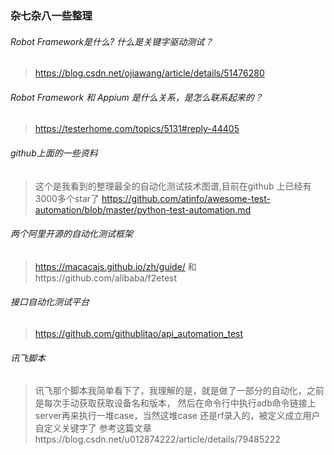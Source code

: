 ### 杂七杂八一些整理
######   Robot Framework是什么? 什么是关键字驱动测试？
>https://blog.csdn.net/ojiawang/article/details/51476280

######   Robot Framework  和 Appium 是什么关系，是怎么联系起来的？
> 
>https://testerhome.com/topics/5131#reply-44405

######   github上面的一些资料
>这个是我看到的整理最全的自动化测试技术图谱,目前在github 上已经有3000多个star了
>https://github.com/atinfo/awesome-test-automation/blob/master/python-test-automation.md

######   两个阿里开源的自动化测试框架
>https://macacajs.github.io/zh/guide/  和https://github.com/alibaba/f2etest 


######   接口自动化测试平台
>https://github.com/githublitao/api_automation_test

######  讯飞脚本
>讯飞那个脚本我简单看下了，我理解的是，就是做了一部分的自动化，之前是每次手动获取获取设备名和版本，
然后在命令行中执行adb命令链接上server再来执行一堆case，当然这堆case 还是rf录入的，被定义成立用户自定义关键字了
>参考这篇文章https://blog.csdn.net/u012874222/article/details/79485222
